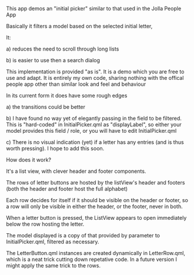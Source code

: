 This app demos an "initial picker" similar to that used in the Jolla People App

Basically it filters a model based on the selected initial letter,

It:

a) reduces the need to scroll through long lists
     
b) is easier to use then a search dialog

This implementation is provided "as is". It is a demo which you are free to use and adapt.
It is entirely my own code, sharing nothing with the offical people app other than similar look and feel and behaviour

In its current form it does have some rough edges

a) the transitions could be better

b) I have found no way yet of elegantly passing in the field to be filtered. This is "hard-coded" in InitialPicker.qml as "displayLabel", so either your model provides this field / role, or you will have to edit InitialPicker.qml

c) There is no visual indication (yet) if a letter has any entries (and is thus worth pressing). I hope to add this soon.


How does it work?

It's a list view, with clever header and footer components.

The rows of letter buttons are hosted by the listView's header and footers (both the header and footer host the full alphabet)

Each row decides for itself if it should be visible on the header or footer, so a row will only be visible in either the header, or the footer, never in both.

When a letter button is pressed, the ListView appears to open immediately below the row hosting the letter.

The model displayed is a copy of that provided by parameter to InitialPicker.qml, filtered as necessary.

The LetterButton.qml instances are created dynamically in LetterRow.qml, which is a neat trick cutting down repetative code. In a future version I might apply the same trick to the rows.

